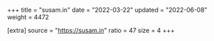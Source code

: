 +++
title = "susam.in"
date = "2022-03-22"
updated = "2022-06-08"
weight = 4472

[extra]
source = "https://susam.in"
ratio = 47
size = 4
+++
